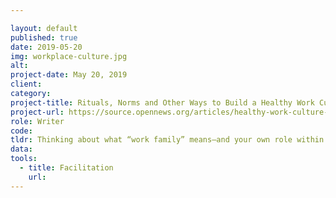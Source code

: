 ```yaml
---

layout: default
published: true
date: 2019-05-20
img: workplace-culture.jpg
alt:
project-date: May 20, 2019
client:
category:
project-title: Rituals, Norms and Other Ways to Build a Healthy Work Culture
project-url: https://source.opennews.org/articles/healthy-work-culture-rituals-norms/
role: Writer
code:
tldr: Thinking about what “work family” means—and your own role within it. Promo image from WOCinTech Chat.
data:
tools:
  - title: Facilitation
    url:
---
```


